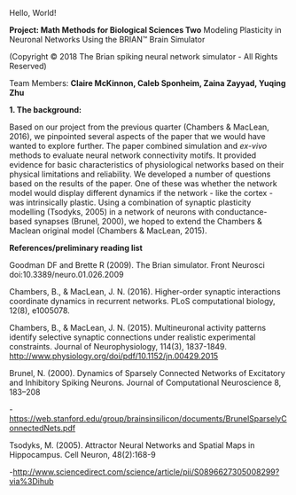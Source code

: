 Hello, World!

**Project: Math Methods for Biological Sciences Two** Modeling Plasticity in Neuronal Networks Using the BRIAN™ Brain Simulator

(Copyright © 2018 The Brian spiking neural network simulator - All Rights Reserved)

Team Members: **Claire McKinnon, Caleb Sponheim, Zaina Zayyad, Yuqing Zhu**

**1. The background:**

Based on our project from the previous quarter (Chambers &amp; MacLean, 2016), we pinpointed several aspects of the paper that we would have wanted to explore further. The paper combined simulation and _ex-vivo_ methods to evaluate neural network connectivity motifs. It provided evidence for basic characteristics of physiological networks based on their physical limitations and reliability. We developed a number of questions based on the results of the paper. One of these was whether the network model would display different dynamics if the network - like the cortex - was intrinsically plastic. Using a combination of synaptic plasticity modelling (Tsodyks, 2005) in a network of neurons with conductance-based synapses (Brunel, 2000), we hoped to extend the Chambers &amp; Maclean original model (Chambers &amp; MacLean, 2015).


**References/preliminary reading list**

Goodman DF and Brette R (2009). The Brian simulator. Front Neurosci doi:10.3389/neuro.01.026.2009

Chambers, B., &amp; MacLean, J. N. (2016). Higher-order synaptic interactions coordinate dynamics in recurrent networks. PLoS computational biology, 12(8), e1005078.

Chambers, B., &amp; MacLean, J. N. (2015). Multineuronal activity patterns identify selective synaptic connections under realistic experimental constraints. Journal of Neurophysiology, 114(3), 1837-1849. http://www.physiology.org/doi/pdf/10.1152/jn.00429.2015

Brunel, N. (2000). Dynamics of Sparsely Connected Networks of Excitatory and Inhibitory Spiking Neurons. Journal of Computational Neuroscience 8, 183–208

-https://web.stanford.edu/group/brainsinsilicon/documents/BrunelSparselyConnectedNets.pdf

Tsodyks, M. (2005). Attractor Neural Networks and Spatial Maps in Hippocampus. Cell Neuron, 48(2):168-9

-http://www.sciencedirect.com/science/article/pii/S0896627305008299?via%3Dihub